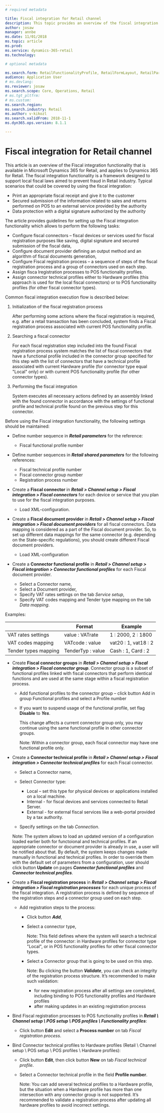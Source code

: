 ```yaml
---
# required metadata

title: Fiscal integration for Retail channel
description: This topic provides an overview of the fiscal integration for Retail POS. 
author: josaw
manager: annbe
ms.date: 11/01/2018
ms.topic: article
ms.prod: 
ms.service: dynamics-365-retail
ms.technology: 

# optional metadata

ms.search.form: RetailFunctionalityProfile, RetailFormLayout, RetailParameters
audience: Application User
# ms.devlang: 
ms.reviewer: josaw
ms.search.scope: Core, Operations, Retail
# ms.tgt_pltfrm: 
# ms.custom: 
ms.search.region: 
ms.search.industry: Retail
ms.author: v-kikozl
ms.search.validFrom: 2018-11-1
ms.dyn365.ops.version: 8.1.1

---
```

# Fiscal integration for Retail channel

This article is an overview of the Fiscal integration functionality that is available in Microsoft Dynamics 365 for Retail, and applies to Dynamics 365 for Retail.
The fiscal integration functionality is a framework designed to support local fiscal laws aimed to prevent fraud in Retail industry. Typical scenarios that could be covered by using the fiscal integration:
- Print an appropriate fiscal receipt and give it to the customer
- Secured submission of the information related to sales and returns  performed on POS to an external service provided by the authority 
- Data protection with a digital signature authorized by the authority

The article provides guidelines for setting up the Fiscal integration functionality which allows to perform the following tasks: 

- Configure fiscal connectors – fiscal devices or services used for fiscal registration purposes like saving, digital signature and secured submission of the fiscal data,
- Configure document provider defining an output method and an algorithm of fiscal documents generation,
- Configure Fiscal registration process – a sequence of steps of the fiscal registration process and a group of connectors used on each step.
- Assign fisca lregistration processes to POS functionality profiles.
- Assign connector technical profiles either to Hardware profiles (this approach is used for the local fiscal connectors) or to POS functionality profiles (for other fiscal connector types).

Common fiscal integration execution flow is described below:

1. Initialization of the fiscal registration process 
  
   After performing some actions where the fiscal registration is required, e.g. after a retail transaction has been concluded, system finds a Fiscal registration process associated with current POS functionality profile.
2. Searching a fiscal connector
   
   For each fiscal registration step included into the found Fiscal registration process system matches the list of fiscal connectors that have a functional profile included in the connector group specified for this step with the list of connectors that have a technical profile associated with current Hardware profile (for connector type equal "Local" only) or with current POS functionality profile (for other connector types).
3. Performing the fiscal integration

   System executes all necessary actions defined by an assembly linked with the found connector in accordance with the settings of functional profile and technical profile found on the previous step for this connector.

Before using the Fiscal integration functionality, the following settings should be maintained:

- Define number sequence in **_Retail parameters_** for the reference:
  
  - Fiscal functional profile number
  
- Define number sequences in **_Retail shared parameters_** for the following references:
  
  - Fiscal technical profile number
  - Fiscal connector group number
  - Registration process number

- Create a **Fiscal connector** in **_Retail > Channel setup > Fiscal integration > Fiscal connectors_** for each device or service that you plan to use for the fiscal integration purposes.
    - Load XML-configuration. 

-  Create a **Fiscal document provider** in **_Retail > Channel setup > Fiscal integration > Fiscal document providers_** for all fiscal connectors. Data mapping is considered as a part of the Fiscal document provider. So, to set up different data mappings for the same connector (e.g. depending on the State-specific regulations), you should create different Fiscal document providers.
      - Load XML-configuration

- Create a **Connector functional profile** in **_Retail > Channel setup > Fiscal integration > Connector functional profiles_** for each Fiscal document provider.
  - Select a Connector name,
  - Select a Document provider,
  - Specify VAT rates settings on the tab _Service setup_,
  - Specify VAT codes mapping and Tender type mapping on the tab _Data mapping_.

Examples:

  |  | Format | Example | 
  |--------|--------|--------|
  | VAT rates settings | value : VATrate | 1 : 2000, 2 : 1800 |
  | VAT codes mapping | VATcode : value | vat20 : 1, vat18 : 2 |
  | Tender types mapping | TenderTyp : value | Cash : 1, Card : 2 |

- Create **Fiscal connector groups** in **_Retail > Channel setup > Fiscal integration > Fiscal connector group_**. Connector group is a subset of functional profiles linked with fiscal connectors that perform identical functions and are used at the same stage within a fiscal registration process.

   - Add functional profiles to the connector group – click button Add in group Functional profiles and select a Profile number
   - If you want to suspend usage of the functional profile, set flag **Disable** to **_Yes_**. 
   
     This change affects a current connector group only, you may continue using the same functional profile in other connector groups.

     Note: Within a connector group, each fiscal connector may have one functional profile only.

- Create a **Connector technical profile**  in **_Retail > Channel setup > Fiscal integration > Connector technical profiles_** for each Fiscal connector.
  - Select a Connector name,
  - Select Connector type: 
	
    - Local – set this type for physical devices or applications installed on a local machine.
    - Internal - for fiscal devices and services connected to Retail Server.
    - External - for external fiscal services like a web-portal provided by a tax authority.
  - Specify settings on the tab _Connection_.

      
  Note: The system allows to load an updated version of a configuration loaded earlier both for functoional and technical profiles. If an appropriate connector or document provider is already in use, a user will be notified about that. By default, the system keeps changes made manually in functional and technical profiles. In order to override them with the default set of parameters from a configuration, user should click button **Update** on pages  **_Connector functional profiles_** and **_Connector technical profiles_**.
 
- Create a **Fiscal registration process** in **_Retail > Channel setup > Fiscal integration > Fiscal registration processes_** for each unique process of the fiscal integration. A registration process is defined by sequence of the registration steps and a connector group used on each step. 
  
  - Add registration steps to the process:
	  - Click button **_Add_**,
	  - Select a connector type,
	
        Note: This field defines where the system will search a technical profile of the connector: in Hardware profiles for connector type "Local", or in POS functionality profiles for other fiscal connector types.
    - Select a Connector group that is going to be used on this step.

       Note: Bu clicking the button **_Validate_**, you can check an integrity of the registration process structure. It’s recommended to make such validation:

       - for new registration process after all settings are completed, including binding to POS functionality profiles and Hardware profiles
       - after making updates in an existing registration process

-  Bind Fiscal registration processes to POS functionality profiles in **_Retail \ Channel setup \ POS setup \ POS profiles \ Functionality profiles_**:
   - Click button **Edit** and select a **Process number** on tab _Fiscal registration process_.
- Bind Connector technical profiles to Hardware profiles (Retail \ Channel setup \ POS setup \ POS profiles \ Hardware profiles):
   - Click button **Edit**, then click button **New** on tab _Fiscal technical profile_.
   - Select a Connector technical profile in the field **Profile number**.
   
     Note: You can add several technical profiles to a Hardware profile, but the situation when a Hardware profile has more than one intersection with any connector group is not supported. It’s recommended to validate a registration process after updating all hardware profiles to avoid incorrect settings.
